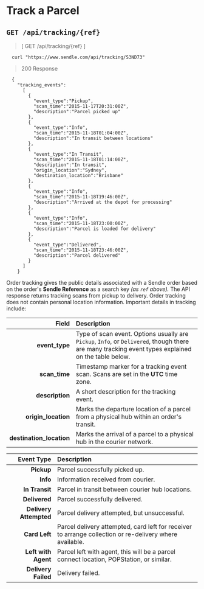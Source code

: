 # Track a Parcel
## `GET /api/tracking/{ref}`

> [ GET /api/tracking/{ref} ]

```shell
  curl "https://www.sendle.com/api/tracking/S3ND73"
```

> 200 Response

```
  {
    "tracking_events":
      [
        {
          "event_type":"Pickup",
          "scan_time":"2015-11-17T20:31:00Z",
          "description":"Parcel picked up"
        },
        {
          "event_type":"Info",
          "scan_time":"2015-11-18T01:04:00Z",
          "description":"In transit between locations"
        },
        {
          "event_type":"In Transit",
          "scan_time":"2015-11-18T01:14:00Z",
          "description":"In transit",
          "origin_location":"Sydney",
          "destination_location":"Brisbane"
        },
        {
          "event_type":"Info",
          "scan_time":"2015-11-18T19:46:00Z",
          "description":"Arrived at the depot for processing"
        },
        {
          "event_type":"Info",
          "scan_time":"2015-11-18T23:00:00Z",
          "description":"Parcel is loaded for delivery"
        },
        {
          "event_type":"Delivered",
          "scan_time":"2015-11-18T23:46:00Z",
          "description":"Parcel delivered"
        }
      ]
    }
```

Order tracking gives the public details associated with a Sendle order based on the order's **Sendle Reference** as a search key _(as `ref` above)._ The API response returns tracking scans from pickup to delivery. Order tracking does not contain personal location information. Important details in tracking include:

| Field | Description |
|------:|:------------|
**event_type** | Type of scan event. Options usually are `Pickup`, `Info`, or `Delivered`, though there are many tracking event types explained on the table below. |
**scan_time** | Timestamp marker for a tracking event scan. Scans are set in the <strong>UTC</strong> time zone. |
**description** | A short description for the tracking event. |
**origin_location** | Marks the departure location of a parcel from a physical hub within an order's transit. |
**destination_location** | Marks the arrival of a parcel to a physical hub in the courier network. |


| Event Type | Description |
|-----------:|:------------|
**Pickup** | Parcel successfully picked up. |
**Info** | Information received from courier. |
**In Transit** | Parcel in transit between courier hub locations. |
**Delivered** | Parcel successfully delivered. |
**Delivery Attempted** | Parcel delivery attempted, but unsuccessful. |
**Card Left** | Parcel delivery attempted, card left for receiver to arrange collection or re-delivery where available. |
**Left with Agent** | Parcel left with agent, this will be a parcel connect location, POPStation, or similar.|
**Delivery Failed** | Delivery failed. |
